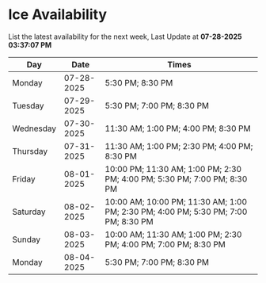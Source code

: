 # Ice Availability

List the latest availability for the next week, Last Update at **07-28-2025 03:37:07 PM**

| Day         | Date        | Times       |
| ----------- | ----------- | ----------- |
|Monday|07-28-2025|5:30 PM; 8:30 PM|
|Tuesday|07-29-2025|5:30 PM; 7:00 PM; 8:30 PM|
|Wednesday|07-30-2025|11:30 AM; 1:00 PM; 4:00 PM; 8:30 PM|
|Thursday|07-31-2025|11:30 AM; 1:00 PM; 2:30 PM; 4:00 PM; 8:30 PM|
|Friday|08-01-2025|10:00 PM; 11:30 AM; 1:00 PM; 2:30 PM; 4:00 PM; 5:30 PM; 7:00 PM; 8:30 PM|
|Saturday|08-02-2025|10:00 AM; 10:00 PM; 11:30 AM; 1:00 PM; 2:30 PM; 4:00 PM; 5:30 PM; 7:00 PM; 8:30 PM|
|Sunday|08-03-2025|10:00 AM; 11:30 AM; 1:00 PM; 2:30 PM; 4:00 PM; 7:00 PM; 8:30 PM|
|Monday|08-04-2025|5:30 PM; 7:00 PM; 8:30 PM|
